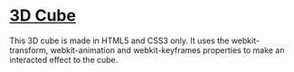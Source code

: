 # [3D Cube](http://www.yoann-moise.com/Cube/index.html)

This 3D cube is made in HTML5 and CSS3 only. It uses the webkit-transform, webkit-animation and webkit-keyframes properties to make an interacted effect to the cube.
